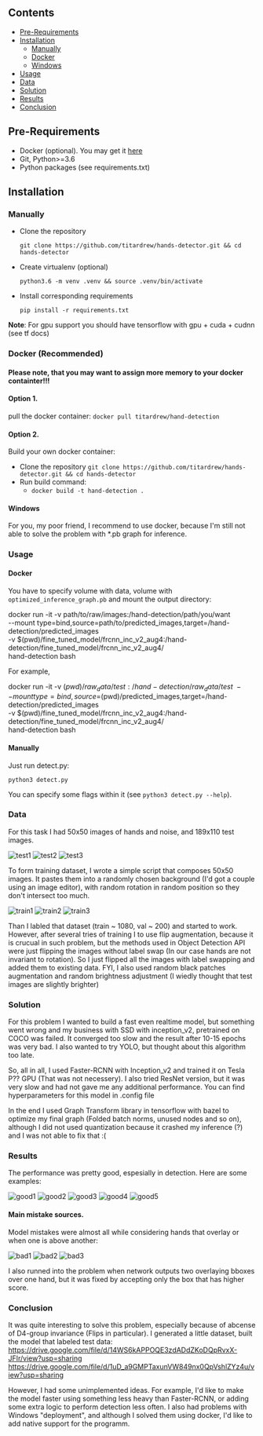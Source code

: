 ## Contents

<!-- MarkdownTOC -->

- [Pre-Requirements](#pre-requirements)
- [Installation](#installation)
  - [Manually](#manually)
  - [Docker](#docker)
  - [Windows](#windows)
- [Usage](#usage)
- [Data](#data)
- [Solution](#solution)
- [Results](#results)
- [Conclusion](#conclusion)

<!-- /MarkdownTOC -->


## Pre-Requirements

- Docker (optional). You may get it [here](https://docs.docker.com/install/)
- Git, Python>=3.6
- Python packages (see requirements.txt)

## Installation

### Manually

- Clone the repository 

    `git clone https://github.com/titardrew/hands-detector.git && cd hands-detector`

- Create virtualenv (optional)

    `python3.6 -m venv .venv && source .venv/bin/activate`

- Install corresponding requirements 

    `pip install -r requirements.txt`

**Note**: For gpu support you should have tensorflow with gpu + cuda + cudnn (see tf docs)

### Docker (Recommended)

#### Please note, that you may want to assign more memory to your docker containter!!!

#### Option 1.

pull the docker container:
    `docker pull titardrew/hand-detection`

#### Option 2.

Build your own docker container:

- Clone the repository `git clone https://github.com/titardrew/hands-detector.git && cd hands-detector`
- Run build command:
    - `docker build -t hand-detection .`

#### Windows

For you, my poor friend, I recommend to use docker, because I'm still not able to solve the problem with 
*.pb graph for inference.

### Usage

#### Docker
  You have to specify volume with data, volume with `optimized_inference_graph.pb` and 
  mount the output directory:
  
  docker run -it -v path/to/raw/images:/hand-detection/path/you/want \
    --mount type=bind,source=path/to/predicted_images,target=/hand-detection/predicted_images \
    -v $(pwd)/fine_tuned_model/frcnn_inc_v2_aug4:/hand-detection/fine_tuned_model/frcnn_inc_v2_aug4/ \
    hand-detection bash
    
  For example,
  
  docker run -it -v $(pwd)/raw_data/test:/hand-detection/raw_data/test \
    --mount type=bind,source=$(pwd)/predicted_images,target=/hand-detection/predicted_images \
    -v $(pwd)/fine_tuned_model/frcnn_inc_v2_aug4:/hand-detection/fine_tuned_model/frcnn_inc_v2_aug4/ \
    hand-detection bash
  
#### Manually
   Just run detect.py:
   
   `python3 detect.py`
   
   You can specify some flags within it (see `python3 detect.py --help`).
  
### Data

For this task I had 50x50 images of hands and noise, and 189x110 test images.
  
![test1](/img/test1.jpg)
![test2](/img/test2.jpg)
![test3](/img/test3.jpg)

To form training dataset, I wrote a simple script that composes 50x50 images.
It pastes them into a randomly chosen background (I'd got a couple using an image editor),
with random rotation in random position so they don't intersect too much.

![train1](/img/train1.jpg)
![train2](/img/train2.jpg)
![train3](/img/train3.jpg)

Than I labled that dataset (train ~ 1080, val ~ 200) and started to work.
However, after several tries of training I to use flip augmentation, because
it is crucual in such problem, but the methods used in Object Detection API were
just flipping the images without label swap (In our case hands are not invariant to
rotation). So I just flipped all the images with label swapping and added them to existing data.
FYI, I also used random black patches augmentation and random brightness adjustment (I wiedly thought
that test images are slightly brighter)

### Solution

For this problem I wanted to build a fast even realtime model, but something went wrong
and my business with SSD with inception_v2, pretrained on COCO was failed. It converged too
slow and the result after 10-15 epochs was very bad. I also wanted to try YOLO, but
thought about this algorithm too late.

So, all in all, I used Faster-RCNN with Inception_v2 and trained it on Tesla P?? GPU (That was
not necessery). I also tried ResNet version, but it was very slow and had not gave me any additional
performance. You can find hyperparameters for this model in .config file

In the end I used Graph Transform library in tensorflow with bazel to
optimize my final graph (Folded batch norms, unused nodes and so on), although I did not
used quantization because it crashed my inference (?) and I was not able to fix that :(

### Results
 
The performance was pretty good, espesially in detection. Here are some examples:

![good1](/img/good1.jpg)
![good2](/img/good2.jpg)
![good3](/img/good3.jpg)
![good4](/img/good4.jpg)
![good5](/img/good5.jpg)

#### Main mistake sources.

Model mistakes were almost all while considering hands that overlay or when one is above another:

![bad1](/img/bad1.jpg)
![bad2](/img/bad2.jpg)
![bad3](/img/bad3.jpg)

I also runned into the problem when network outputs two overlaying bboxes over one hand, but it was
fixed by accepting only the box that has higher score.

### Conclusion

It was quite interesting to solve this problem, especially because of abcense of D4-group invariance
(Flips in particular). I generated a little dataset, built the model that labeled test data:
https://drive.google.com/file/d/14WS6kAPPOQE3zdADdZKoDQpRvxX-JFIr/view?usp=sharing
https://drive.google.com/file/d/1uD_a9GMPTaxunVW849nx0QpVshlZYz4u/view?usp=sharing

However, I had some unimplemented ideas. For example, I'd like to make the model faster using something
less heavy than Faster-RCNN, or adding some extra logic to perform detection less often. I also
had problems with Windows "deployment", and although I solved them using docker, I'd like to add native
support for the programm.
